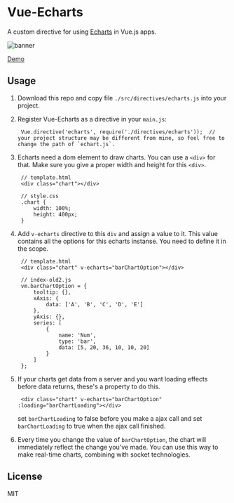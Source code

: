 # Vue-Echarts

A custom directive for using [Echarts](http://echarts.baidu.com/) in Vue.js apps.

![banner](https://raw.githubusercontent.com/panteng/vue-echarts/master/banner.jpg)

[Demo](http://panteng.me/demos/vue-echarts)

## Usage

1. Download this repo and copy file `./src/directives/echarts.js` into your project.

2. Register Vue-Echarts as a directive in your `main.js`:

        Vue.directive('echarts', require('./directives/echarts'));  //  your project structure may be different from mine, so feel free to change the path of `echart.js`.
       
3. Echarts need a dom element to draw charts. You can use a `<div>` for that. Make sure you give a proper width and height for this `<div>`.
    
        // template.html
        <div class="chart"></div>
        
        // style.css
        .chart {
            width: 100%;
            height: 400px;
        }

4. Add `v-echarts` directive to this `div` and assign a value to it. This value contains all the options for this echarts instanse. You need to define it in the scope.
 
        // template.html
        <div class="chart" v-echarts="barChartOption"></div>
        
        // index-old2.js
        vm.barChartOption = {
            tooltip: {},
            xAxis: {
                data: ['A', 'B', 'C', 'D', 'E']
            },
            yAxis: {},
            series: [
                {
                    name: 'Num',
                    type: 'bar',
                    data: [5, 20, 36, 10, 10, 20]
                }
            ]
        };
        
5. If your charts get data from a server and you want loading effects before data returns, these's a property to do this.

        <div class="chart" v-echarts="barChartOption" :loading="barChartLoading"></div>
    
    set `barChartLoading` to false before you make a ajax call and set `barChartLoading` to true when the ajax call finished.
    
6. Every time you change the value of `barChartOption`, the chart will immediately reflect the change you've made. You can use this way to make real-time charts, combining with socket technologies.

## License

MIT